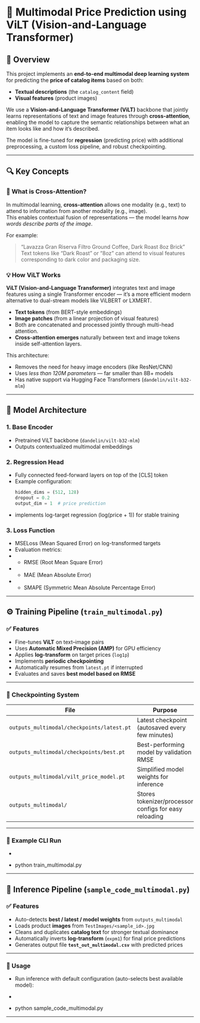 # 🧠 Multimodal Price Prediction using ViLT (Vision-and-Language Transformer)

## 📘 Overview
This project implements an **end-to-end multimodal deep learning system** for predicting the **price of catalog items** based on both:

- **Textual descriptions** (the `catalog_content` field)
- **Visual features** (product images)

We use a **Vision-and-Language Transformer (ViLT)** backbone that jointly learns representations of text and image features through **cross-attention**, enabling the model to capture the semantic relationships between what an item looks like and how it’s described.

The model is fine-tuned for **regression** (predicting price) with additional preprocessing, a custom loss pipeline, and robust checkpointing.

---

## 🔍 Key Concepts

### 🧩 What is Cross-Attention?
In multimodal learning, **cross-attention** allows one modality (e.g., text) to attend to information from another modality (e.g., image).  
This enables contextual fusion of representations — the model learns *how words describe parts of the image*.

For example:
> “Lavazza Gran Riserva Filtro Ground Coffee, Dark Roast 8oz Brick”  
> Text tokens like “Dark Roast” or “8oz” can attend to visual features corresponding to dark color and packaging size.

### 💡 How ViLT Works
**ViLT (Vision-and-Language Transformer)** integrates text and image features using a single Transformer encoder — it’s a more efficient modern alternative to dual-stream models like ViLBERT or LXMERT.

- **Text tokens** (from BERT-style embeddings)
- **Image patches** (from a linear projection of visual features)
- Both are concatenated and processed jointly through multi-head attention.
- **Cross-attention emerges** naturally between text and image tokens inside self-attention layers.

This architecture:
- Removes the need for heavy image encoders (like ResNet/CNN)
- Uses *less than 120M parameters* — far smaller than 8B+ models
- Has native support via Hugging Face Transformers (`dandelin/vilt-b32-mlm`)

---

## 🧠 Model Architecture

### 1. **Base Encoder**
- Pretrained ViLT backbone (`dandelin/vilt-b32-mlm`)
- Outputs contextualized multimodal embeddings

### 2. **Regression Head**
- Fully connected feed-forward layers on top of the [CLS] token
- Example configuration:
  ```python
  hidden_dims = (512, 128)
  dropout = 0.2
  output_dim = 1  # price prediction
- implements log-target regression (log(price + 1)) for stable training

### 3. Loss Function
- MSELoss (Mean Squared Error) on log-transformed targets
- Evaluation metrics:
- - RMSE (Root Mean Square Error)
- - MAE (Mean Absolute Error)
- - SMAPE (Symmetric Mean Absolute Percentage Error)

---

## ⚙️ Training Pipeline (`train_multimodal.py`)

### ✅ Features

- Fine-tunes **ViLT** on text–image pairs  
- Uses **Automatic Mixed Precision (AMP)** for GPU efficiency  
- Applies **log-transform** on target prices (`log1p`)  
- Implements **periodic checkpointing**  
- Automatically resumes from `latest.pt` if interrupted  
- Evaluates and saves **best model based on RMSE**

---

### 🧾 Checkpointing System

| File | Purpose |
|------|----------|
| `outputs_multimodal/checkpoints/latest.pt` | Latest checkpoint (autosaved every few minutes) |
| `outputs_multimodal/checkpoints/best.pt` | Best-performing model by validation RMSE |
| `outputs_multimodal/vilt_price_model.pt` | Simplified model weights for inference |
| `outputs_multimodal/` | Stores tokenizer/processor configs for easy reloading |

---

### 🚀 Example CLI Run

- ```bash
- python train_multimodal.py

---
## 🔮 Inference Pipeline (`sample_code_multimodal.py`)

### ✅ Features

- Auto-detects **best / latest / model weights** from `outputs_multimodal`
- Loads product **images** from `TestImages/<sample_id>.jpg`
- Cleans and duplicates **catalog text** for stronger textual dominance
- Automatically inverts **log-transform** (`expm1`) for final price predictions
- Generates output file **`test_out_multimodal.csv`** with predicted prices

---

### 🧭 Usage

- Run inference with default configuration (auto-selects best available model):

- ```bash
- python sample_code_multimodal.py

---